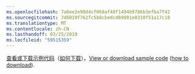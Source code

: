 ```yaml
---
ms.openlocfilehash: 7a6ee2e98d4cf068af48f1494b9786b3efba7f42
ms.sourcegitcommit: 7d6019f762fc5b8cbedcd69801e8310f51a17c18
ms.translationtype: MT
ms.contentlocale: zh-CN
ms.lasthandoff: 03/25/2019
ms.locfileid: "59515359"
---
```

<span data-ttu-id="08a30-101">[查看或下载示例代码](https://github.com/aspnet/Docs/tree/master/aspnetcore/tutorials/grpc/grpc-start/samples/GrpcStart)（[如何下载](xref:index#how-to-download-a-sample)）。</span><span class="sxs-lookup"><span data-stu-id="08a30-101">[View or download sample code](https://github.com/aspnet/Docs/tree/master/aspnetcore/tutorials/grpc/grpc-start/samples/GrpcStart) ([how to download](xref:index#how-to-download-a-sample)).</span></span>
